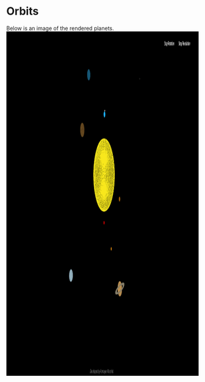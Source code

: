 # Orbits

Below is an image of the rendered planets.
<img src="public\demo.png" height="900" width="1050" >

